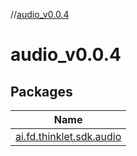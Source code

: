 //[audio_v0.0.4](index.md)

# audio_v0.0.4

## Packages

| Name |
|---|
| [ai.fd.thinklet.sdk.audio](audio_v0.0.4/ai.fd.thinklet.sdk.audio/index.md) |
